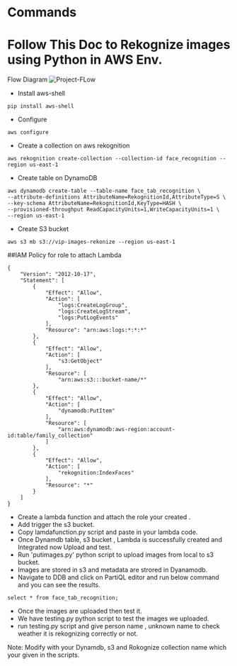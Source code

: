 # Commands

# Follow This Doc to Rekognize images using Python in AWS Env.

Flow Diagram 
![Project-FLow](https://github.com/vinod-kha/face_rekonize/assets/87168769/bdea97a2-beee-4315-94bc-fd94a11dc515)


- Install aws-shell
```
pip install aws-shell
```

- Configure
```
aws configure
```

- Create a collection on aws rekognition
```
aws rekognition create-collection --collection-id face_recognition --region us-east-1
```

- Create table on DynamoDB
```
aws dynamodb create-table --table-name face_tab_recognition \
--attribute-definitions AttributeName=RekognitionId,AttributeType=S \
--key-schema AttributeName=RekognitionId,KeyType=HASH \
--provisioned-throughput ReadCapacityUnits=1,WriteCapacityUnits=1 \
--region us-east-1
```

- Create S3 bucket
```
aws s3 mb s3://vip-images-rekonize --region us-east-1
```

##IAM Policy for role to attach Lambda

```
{
    "Version": "2012-10-17",
    "Statement": [
        {
            "Effect": "Allow",
            "Action": [
                "logs:CreateLogGroup",
                "logs:CreateLogStream",
                "logs:PutLogEvents"
            ],
            "Resource": "arn:aws:logs:*:*:*"
        },
        {
            "Effect": "Allow",
            "Action": [
                "s3:GetObject"
            ],
            "Resource": [
                "arn:aws:s3:::bucket-name/*"       
        },
        {
            "Effect": "Allow",
            "Action": [
                "dynamodb:PutItem"
            ],
            "Resource": [
                "arn:aws:dynamodb:aws-region:account-id:table/family_collection"     
            ]
        },
        {
            "Effect": "Allow",
            "Action": [
                "rekognition:IndexFaces"
            ],
            "Resource": "*"
        }
    ]
}

```

* Create a lambda function and attach the role your created .
* Add trigger the s3 bucket.
* Copy lamdafunction.py script and paste in your lambda code.
* Once Dynamdb table, s3 bucket , Lambda is successfully created and Integrated now Upload and test.
* Run 'putimages.py' python script to upload images from local to s3 bucket.
* Images are stored in s3 and metadata are strored in Dyanamodb.
* Navigate to DDB and click on PartiQL editor and run below command  and you can see the results.

```
select * from face_tab_recognition;
```

* Once the images are uploaded then test it.
* We have testing.py python script to test the images we uploaded.
* run testing.py script and give person name , unknown name to check weather it is rekognizing correctly or not.


Note: Modify with your Dynamdb, s3 and Rokognize collection name which your given in the scripts.


